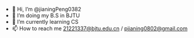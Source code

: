 - 👋 Hi, I’m @jianingPeng0382
- 👀 I’m doing my B.S in BJTU
- 🌱 I’m currently learning CS
- 📫 How to reach me 21221337@bjtu.edu.cn / pjianing0802@gmail.com


<!---
jianingPeng0382/jianingPeng0382 is a ✨ special ✨ repository because its `README.md` (this file) appears on your GitHub profile.
You can click the Preview link to take a look at your changes.
--->
